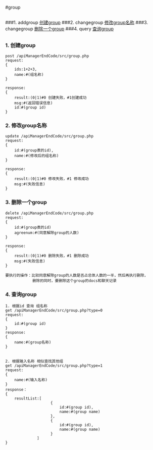 #group
##

###1. addgroup [创建group](#addgroup)
###2. changegroup [修改group名称](#changegroup)
###3. changegroup [删除一个group](#changegroup)
###4. query [查询group](#query)

##

### <a name='addgroup'>1. 创建group</a>

	post /apiManagerEndCode/src/group.php
	request:
	{
		ids:1+2+3,
		name:#(组名称)
	}

	response:
	{
		result:(0|1)#0 创建失败，#1创建成功
		msg:#(返回错误信息)
		id:#(group id)
	}



### <a name='changegroup'>2. 修改group名称</a>

	update /apiManagerEndCode/src/group.php
	request:
	{
		id:#(group表的id),
		name:#(修改后的组名称)
	}

	response:
	{
		result:(0|1)#0 修改失败，#1 修改成功
		msg:#(失败信息) 
	}


### <a name='changegroup'>3. 删除一个group</a>

	delete /apiManagerEndCode/src/group.php
	request:
	{
		id:#(group表的id)
		agreenum:#(同意解除group的人数)
	}

	response:
	{
		result:(0|1)#0 删除失败，#1 删除成功
		msg:#(失败信息)
	}

	要执行的操作：比较同意解除group的人数是否占总体人数的一半，然后再执行删除，
				删除的同时，要删除这个group的docs和聊天记录



### <a name='query'>4. 查询group</a>


	1. 根据id 查询 组名称
	get /apiManagerEndCode/src/group.php?type=0
	request:
	{
		id:#(group id)
	}
	response:
	{
		name:#(group名称)
	}


##

	2. 根据输入名称 相似查找其他组
	get /apiManagerEndCode/src/group.php?type=1
	request:
	{
		name:#(输入名称)
	}
	response：
	{
		resultList:[
						{
							id:#(group id),
							name:#(group name)
						},
						{
							id:#(group id),
							name:#(group name)
					   	}
				  ]
	}

